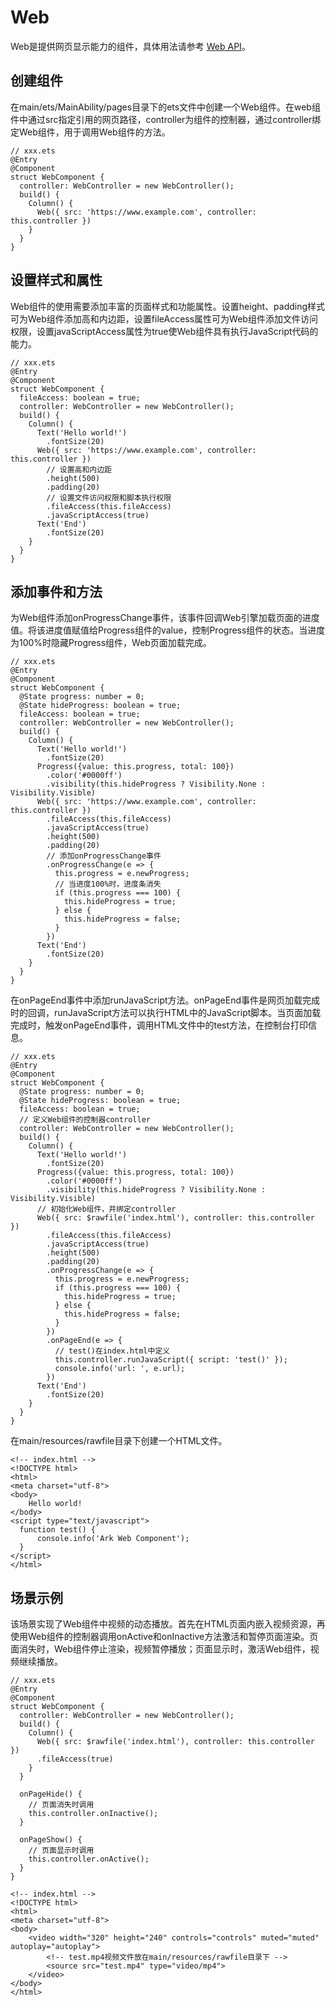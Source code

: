 # Web

Web是提供网页显示能力的组件，具体用法请参考 [Web API](../reference/arkui-ts/ts-basic-components-web.md)。

## 创建组件

在main/ets/MainAbility/pages目录下的ets文件中创建一个Web组件。在web组件中通过src指定引用的网页路径，controller为组件的控制器，通过controller绑定Web组件，用于调用Web组件的方法。

  ```
  // xxx.ets
  @Entry
  @Component
  struct WebComponent {
    controller: WebController = new WebController();
    build() {
      Column() {
        Web({ src: 'https://www.example.com', controller: this.controller })
      }
    }
  }
  ```

## 设置样式和属性

Web组件的使用需要添加丰富的页面样式和功能属性。设置height、padding样式可为Web组件添加高和内边距，设置fileAccess属性可为Web组件添加文件访问权限，设置javaScriptAccess属性为true使Web组件具有执行JavaScript代码的能力。

```
// xxx.ets
@Entry
@Component
struct WebComponent {
  fileAccess: boolean = true;
  controller: WebController = new WebController();
  build() {
    Column() {
      Text('Hello world!')
        .fontSize(20)
      Web({ src: 'https://www.example.com', controller: this.controller })
        // 设置高和内边距
        .height(500)
        .padding(20)
        // 设置文件访问权限和脚本执行权限
        .fileAccess(this.fileAccess)
        .javaScriptAccess(true)
      Text('End')
        .fontSize(20)
    }
  }
}
```
## 添加事件和方法

为Web组件添加onProgressChange事件，该事件回调Web引擎加载页面的进度值。将该进度值赋值给Progress组件的value，控制Progress组件的状态。当进度为100%时隐藏Progress组件，Web页面加载完成。

```
// xxx.ets
@Entry
@Component
struct WebComponent {
  @State progress: number = 0;
  @State hideProgress: boolean = true;
  fileAccess: boolean = true;
  controller: WebController = new WebController();
  build() {
    Column() {
      Text('Hello world!')
        .fontSize(20)
      Progress({value: this.progress, total: 100})
        .color('#0000ff')
        .visibility(this.hideProgress ? Visibility.None : Visibility.Visible)
      Web({ src: 'https://www.example.com', controller: this.controller })
        .fileAccess(this.fileAccess)
        .javaScriptAccess(true)
        .height(500)
        .padding(20)
        // 添加onProgressChange事件
        .onProgressChange(e => {
          this.progress = e.newProgress;
          // 当进度100%时，进度条消失
          if (this.progress === 100) {
            this.hideProgress = true;
          } else {
            this.hideProgress = false;
          }
        })
      Text('End')
        .fontSize(20)
    }
  }
}
```
在onPageEnd事件中添加runJavaScript方法。onPageEnd事件是网页加载完成时的回调，runJavaScript方法可以执行HTML中的JavaScript脚本。当页面加载完成时，触发onPageEnd事件，调用HTML文件中的test方法，在控制台打印信息。

```
// xxx.ets
@Entry
@Component
struct WebComponent {
  @State progress: number = 0;
  @State hideProgress: boolean = true;
  fileAccess: boolean = true;
  // 定义Web组件的控制器controller
  controller: WebController = new WebController();
  build() {
    Column() {
      Text('Hello world!')
        .fontSize(20)
      Progress({value: this.progress, total: 100})
        .color('#0000ff')
        .visibility(this.hideProgress ? Visibility.None : Visibility.Visible)
      // 初始化Web组件，并绑定controller
      Web({ src: $rawfile('index.html'), controller: this.controller })
        .fileAccess(this.fileAccess)
        .javaScriptAccess(true)
        .height(500)
        .padding(20)
        .onProgressChange(e => {
          this.progress = e.newProgress;
          if (this.progress === 100) {
            this.hideProgress = true;
          } else {
            this.hideProgress = false;
          }
        })
        .onPageEnd(e => {
          // test()在index.html中定义
          this.controller.runJavaScript({ script: 'test()' });
          console.info('url: ', e.url);
        })
      Text('End')
        .fontSize(20)
    }
  }
}
```

在main/resources/rawfile目录下创建一个HTML文件。

```
<!-- index.html -->
<!DOCTYPE html>
<html>
<meta charset="utf-8">
<body>
    Hello world!
</body>
<script type="text/javascript">
  function test() {
      console.info('Ark Web Component');
  }
</script>
</html>
```
## 场景示例

​该场景实现了Web组件中视频的动态播放。首先在HTML页面内嵌入视频资源，再使用Web组件的控制器调用onActive和onInactive方法激活和暂停页面渲染。页面消失时，Web组件停止渲染，视频暂停播放；页面显示时，激活Web组件，视频继续播放。

  ```
  // xxx.ets
  @Entry
  @Component
  struct WebComponent {
    controller: WebController = new WebController();
    build() {
      Column() {
        Web({ src: $rawfile('index.html'), controller: this.controller })
        .fileAccess(true)
      }
    }

    onPageHide() {
      // 页面消失时调用
      this.controller.onInactive();
    }

    onPageShow() {
      // 页面显示时调用
      this.controller.onActive();
    }
  }
  ```

  ```
  <!-- index.html -->
  <!DOCTYPE html>
  <html>
  <meta charset="utf-8">
  <body>
      <video width="320" height="240" controls="controls" muted="muted" autoplay="autoplay">
          <!-- test.mp4视频文件放在main/resources/rawfile目录下 -->
          <source src="test.mp4" type="video/mp4">
      </video>
  </body>
  </html>
  ```
